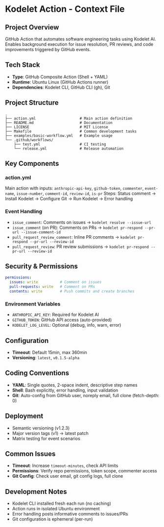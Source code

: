 # Kodelet Action - Context File

## Project Overview
GitHub Action that automates software engineering tasks using Kodelet AI. Enables background execution for issue resolution, PR reviews, and code improvements triggered by GitHub events.

## Tech Stack
- **Type**: GitHub Composite Action (Shell + YAML)
- **Runtime**: Ubuntu Linux (GitHub Actions runner)
- **Dependencies**: Kodelet CLI, GitHub CLI (gh), Git

## Project Structure
```
.
├── action.yml                    # Main action definition
├── README.md                     # Documentation
├── LICENSE                       # MIT License
├── Makefile                      # Common development tasks
├── examples/basic-workflow.yml   # Example usage
└── .github/workflows/
    ├── test.yml                  # CI testing
    └── release.yml               # Release automation
```

## Key Components

### action.yml
Main action with inputs: `anthropic-api-key`, `github-token`, `commenter`, `event-name`, `issue-number`, `comment-id`, `review-id`, `is-pr`
Steps: Status comment → Install Kodelet → Configure Git → Run Kodelet → Error handling

### Event Handling
- `issue_comment`: Comments on issues → `kodelet resolve --issue-url`
- `issue_comment` (on PR): Comments on PRs → `kodelet pr-respond --pr-url --issue-comment-id`
- `pull_request_review_comment`: Inline PR comments → `kodelet pr-respond --pr-url --review-id`
- `pull_request_review`: PR review submissions → `kodelet pr-respond --pr-url --review-id`

## Security & Permissions
```yaml
permissions:
  issues: write          # Comment on issues
  pull-requests: write   # Comment on PRs
  contents: write        # Push commits and create branches
```

### Environment Variables
- `ANTHROPIC_API_KEY`: Required for Kodelet AI
- `GITHUB_TOKEN`: GitHub API access (auto-provided)
- `KODELET_LOG_LEVEL`: Optional (debug, info, warn, error)

## Configuration
- **Timeout**: Default 15min, max 360min
- **Versioning**: `latest`, `v0.1.5-alpha`

## Coding Conventions
- **YAML**: Single quotes, 2-space indent, descriptive step names
- **Shell**: Bash explicitly, error handling, input validation
- **Git**: Auto-config from GitHub user, noreply email, full clone (fetch-depth: 0)

## Deployment
- Semantic versioning (v1.2.3)
- Major version tags (v1) → latest patch
- Matrix testing for event scenarios

## Common Issues
- **Timeout**: Increase `timeout-minutes`, check API limits
- **Permissions**: Verify repo permissions, token scope, commenter access
- **Git Config**: Check user email, git config logs, full clone

## Development Notes
- Kodelet CLI installed fresh each run (no caching)
- Action runs in isolated Ubuntu environment
- Error handling posts informative comments to issues/PRs
- Git configuration is ephemeral (per-run)
